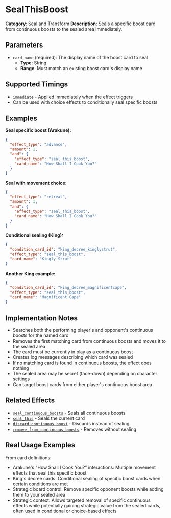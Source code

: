 # SealThisBoost

**Category**: Seal and Transform
**Description**: Seals a specific boost card from continuous boosts to the sealed area immediately.

## Parameters

- `card_name` (required): The display name of the boost card to seal
  - **Type**: String
  - **Range**: Must match an existing boost card's display name

## Supported Timings

- `immediate` - Applied immediately when the effect triggers
- Can be used with choice effects to conditionally seal specific boosts

## Examples

**Seal specific boost (Arakune):**
```json
{
  "effect_type": "advance",
  "amount": 1,
  "and": {
    "effect_type": "seal_this_boost",
    "card_name": "How Shall I Cook You?"
  }
}
```

**Seal with movement choice:**
```json
{
  "effect_type": "retreat",
  "amount": 1,
  "and": {
    "effect_type": "seal_this_boost",
    "card_name": "How Shall I Cook You?"
  }
}
```

**Conditional sealing (King):**
```json
{
  "condition_card_id": "king_decree_kinglystrut",
  "effect_type": "seal_this_boost",
  "card_name": "Kingly Strut"
}
```

**Another King example:**
```json
{
  "condition_card_id": "king_decree_magnificentcape",
  "effect_type": "seal_this_boost",
  "card_name": "Magnificent Cape"
}
```

## Implementation Notes

- Searches both the performing player's and opponent's continuous boosts for the named card
- Removes the first matching card from continuous boosts and moves it to the sealed area
- The card must be currently in play as a continuous boost
- Creates log messages describing which card was sealed
- If no matching card is found in continuous boosts, the effect does nothing
- The sealed area may be secret (face-down) depending on character settings
- Can target boost cards from either player's continuous boost area

## Related Effects

- [`seal_continuous_boosts`](seal_continuous_boosts.md) - Seals all continuous boosts
- [`seal_this`](seal_this.md) - Seals the current card
- [`discard_continuous_boost`](../cards/discard_continuous_boost.md) - Discards instead of sealing
- [`remove_from_continuous_boosts`](../boost/remove_from_continuous_boosts.md) - Removes without sealing

## Real Usage Examples

From card definitions:
- Arakune's "How Shall I Cook You?" interactions: Multiple movement effects that seal this specific boost
- King's decree cards: Conditional sealing of specific boost cards when certain conditions are met
- Strategic board control: Remove specific opponent boosts while adding them to your sealed area
- Strategic context: Allows targeted removal of specific continuous effects while potentially gaining strategic value from the sealed cards, often used in conditional or choice-based effects